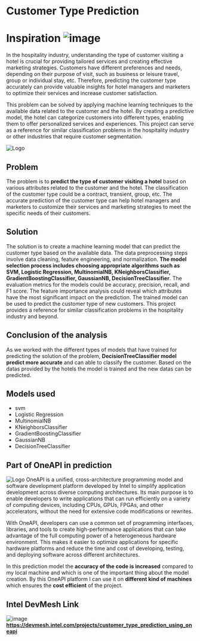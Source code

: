 
# Customer Type Prediction
# Inspiration ![image](https://user-images.githubusercontent.com/72274851/218500470-ec078b99-0a50-4b06-a2df-c09e47ecc187.png)
In the hospitality industry, understanding the type of customer visiting a hotel is crucial for providing tailored services and creating effective marketing strategies. Customers have different preferences and needs, depending on their purpose of visit, such as business or leisure travel, group or individual stay, etc. Therefore, predicting the customer type accurately can provide valuable insights for hotel managers and marketers to optimize their services and increase customer satisfaction.

This problem can be solved by applying machine learning techniques to the available data related to the customer and the hotel. By creating a predictive model, the hotel can categorize customers into different types, enabling them to offer personalized services and experiences. This project can serve as a reference for similar classification problems in the hospitality industry or other industries that require customer segmentation.


![Logo](https://imgs.search.brave.com/_fc5DAgvLKh52OMh1nSRtG_AEetAtSM4Fe3O8tncfpQ/rs:fit:800:600:1/g:ce/aHR0cHM6Ly9pcnAu/Y2RuLXdlYnNpdGUu/Y29tLzM1NWZiOGI0/L2RtczNyZXAvbXVs/dGkvY2xpZW50ZS02/YTUxZWZmMS5naWY.gif)


## Problem 
The problem is to **predict the type of customer visiting a hotel** based on various attributes related to the customer and the hotel. The classification of the customer type could be a contract, transient, group, etc. The accurate prediction of the customer type can help hotel managers and marketers to customize their services and marketing strategies to meet the specific needs of their customers.
## Solution
The solution is to create a machine learning model that can predict the customer type based on the available data. The data preprocessing steps involve data cleaning, feature engineering, and normalization. **The model selection process includes choosing appropriate algorithms such as SVM, Logistic Regression, MultinomialNB, KNeighborsClassifier, GradientBoostingClassifier, GaussianNB, DecisionTreeClassifier**. The evaluation metrics for the models could be accuracy, precision, recall, and F1 score. The feature importance analysis could reveal which attributes have the most significant impact on the prediction. The trained model can be used to predict the customer type of new customers. This project provides a reference for similar classification problems in the hospitality industry and beyond.
## Conclusion of the analysis
As we worked with the different types of models that have trained for predicting the solution of the problem, **DecisionTreeClassifier model predict more accurate** and can able to classify the customer. Based on the datas provided by the hotels the model is trained and the new datas can be predicted.

## Models used
- svm
- Logistic Regression
- MultinomialNB
- KNeighborsClassifier
- GradientBoostingClassifier
- GaussianNB
- DecisionTreeClassifier
## Part of OneAPI in prediction
![Logo](https://imgs.search.brave.com/Q6pMW0O05cYYhIrRbG-ZqwfTgwJdv6brDVxG7jdD9Vk/rs:fit:965:543:1/g:ce/aHR0cHM6Ly93d3cu/YWxjZi5hbmwuZ292/L3NpdGVzL2RlZmF1/bHQvZmlsZXMvc3R5/bGVzLzk2NXg1NDMv/cHVibGljLzIwMjAt/MDYvMTY1MTktMV9J/bnRlbF9vbmVBUElf/UHVibGlzaGVyQmFu/bmVyXzNfdjAuMWJf/cmVzaXplZC5qcGc_/aXRvaz1DUUh4d2dm/Xw)
OneAPI is a unified, cross-architecture programming model and software development platform developed by Intel to simplify application development across diverse computing architectures. Its main purpose is to enable developers to write applications that can run efficiently on a variety of computing devices, including CPUs, GPUs, FPGAs, and other accelerators, without the need for extensive code modifications or rewrites.

With OneAPI, developers can use a common set of programming interfaces, libraries, and tools to create high-performance applications that can take advantage of the full computing power of a heterogeneous hardware environment. This makes it easier to optimize applications for specific hardware platforms and reduce the time and cost of developing, testing, and deploying software across different architectures.

In this prediction model the **accuracy of the code is increased** compared to my local machine and which is one of the important thing about the model creation. By this OneAPI platform I can use it on **different kind of machines** which ensures the **cost efficient** of the project.
## Intel DevMesh Link 
![image]([https://devmesh.intel.com/](https://www.intel.com/content/www/us/en/homepage.html))
**https://devmesh.intel.com/projects/customer_type_prediction_using_oneapi**
